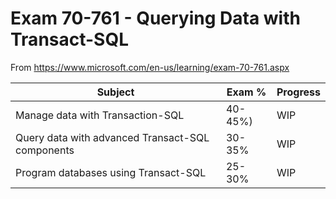 # Exam 70-761 - Querying Data with Transact-SQL

From https://www.microsoft.com/en-us/learning/exam-70-761.aspx

Subject|Exam %|Progress
-------|------|--------
Manage data with Transaction-SQL|40-45%)|WIP|
Query data with advanced Transact-SQL components|30-35%|WIP
Program databases using Transact-SQL|25-30%|WIP




